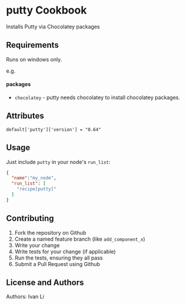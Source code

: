 putty Cookbook
==============
Installs Putty via Chocolatey packages

Requirements
------------
Runs on windows only.

e.g.
#### packages
- `chocolatey` - putty needs chocolatey to install chocolatey packages.

Attributes
----------
````
default['putty']['version'] = "0.64"
````

Usage
-----
Just include `putty` in your node's `run_list`:

```json
{
  "name":"my_node",
  "run_list": [
    "recipe[putty]"
  ]
}
```

Contributing
------------
1. Fork the repository on Github
2. Create a named feature branch (like `add_component_x`)
3. Write your change
4. Write tests for your change (if applicable)
5. Run the tests, ensuring they all pass
6. Submit a Pull Request using Github

License and Authors
-------------------
Authors: Ivan Li